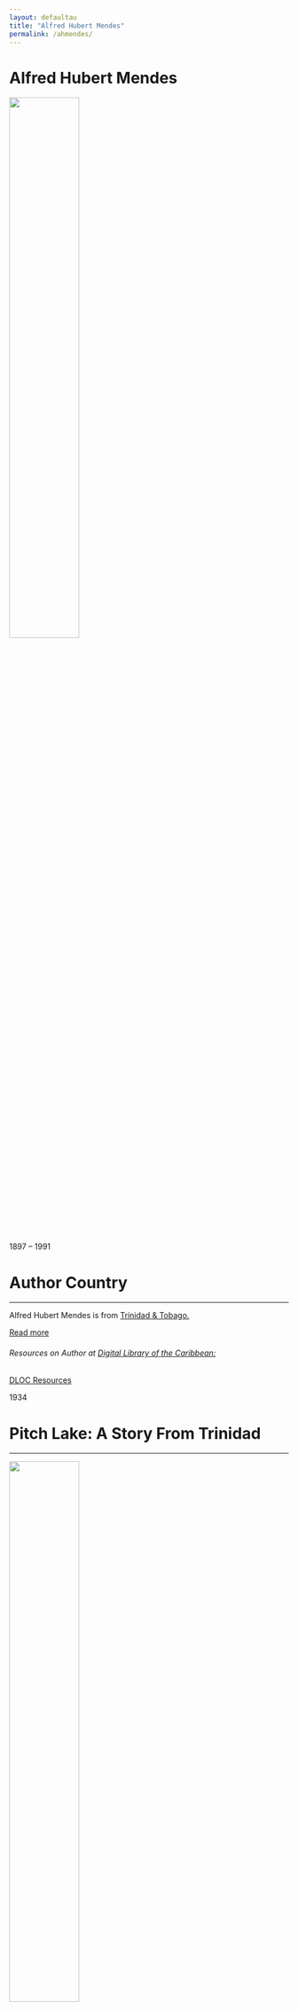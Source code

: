 ```yaml
---
layout: defaultau
title: "Alfred Hubert Mendes"
permalink: /ahmendes/
---
```

<!-- partial:index.partial.html -->
<div class="content">
    <h1>Alfred Hubert Mendes</h1>
    <div class="quote">
        <div><img src="https://lthumb.lisimg.com/637/20665637.jpg" height="50%" width = "50%" class="logo"></div>
    </div>
    <div class="timeline">
        <div style="padding-bottom:100px;"></div>
        <div class="block">
            <div class="date right"><p class="right">1897 – 1991</p></div>
            <div class="dot"></div>
            <div class="left first">
            <div class="author_country">
                <h1>Author Country</h1><hr>
            <div class="aclocation"><p>Alfred Hubert Mendes is from <a href="{{ site.baseurl }}/3">Trinidad & Tobago.</a></p></div>
                <div class="acreadmore"> <a href="https://en.wikipedia.org/wiki/Alfred_Mendes" target="_blank">Read more</a> </div>
                <div class="aclocation">  <h6>Resources on Author at <a href="https://dloc.com" target="_blank">Digital Library of the Caribbean:</a></h6></div>
              <div class="dlocresources"><a href="{{ site.baseurl }}/ahmendes_dloc" target="_blank">DLOC Resources</a></div>
            </div>
            </div>
        </div>
        <div class="block">
            <div class="date left"><p class="left">1934</p></div>
            <div class="dot"></div>
            <div class="right hide">
                <h1>Pitch Lake: A Story From Trinidad</h1><hr>
                <p><img src="https://i.ebayimg.com/images/g/RVIAAOSwydJjtto8/s-l1600.jpg" height="50%" width = "50%"></p>
                <p>
                Language: English<br/>
                Publisher: Duckworth<br/>
                Pub_location: London, England<br/>
                Genre: Fiction (Novel)<br/>
                Length: 352</p>
            </div>
        </div>
         <div class="block">
            <div class="date left"><p class="left">1935</p></div>
            <div class="dot"></div>
            <div class="right hide">
                <h1>Black Fauns</h1><hr>
                <p><img src="https://www.zenosbooks.com/images/images/black_fauns.jpg" height="50%" width = "50%"></p>
                <p>
                Language: English<br/>
                Publisher: Duckworth<br/>
                Pub_location: London, England<br/>
                Genre: Fiction (Novel)<br/>
                Length: 328</p>
            </div>
        </div>
</div>
  <!-- partial -->
<script src='https://cdnjs.cloudflare.com/ajax/libs/jquery/3.1.1/jquery.min.js'></script><script  src="{{ site.baseurl }}/assets/js/authorscript.js"></script>
